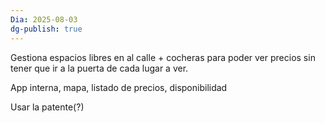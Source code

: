 ```yaml
---
Dia: 2025-08-03
dg-publish: true
---
```

Gestiona espacios libres en al calle + cocheras para poder ver precios sin tener que ir a la puerta de cada lugar a ver.

App interna, mapa, listado de precios, disponibilidad



Usar la patente(?)